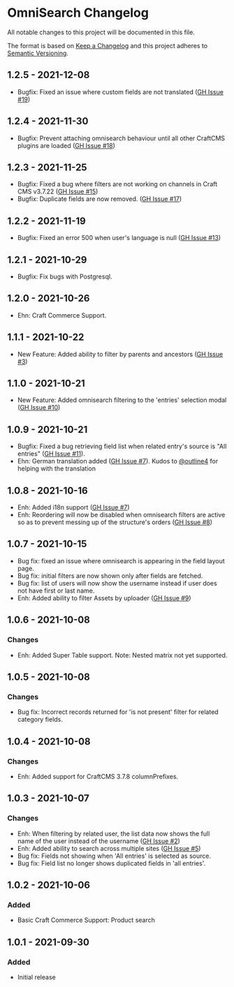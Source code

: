 # OmniSearch Changelog

All notable changes to this project will be documented in this file.

The format is based on [Keep a Changelog](http://keepachangelog.com/) and this project adheres to [Semantic Versioning](http://semver.org/).

## 1.2.5 - 2021-12-08
- Bugfix: Fixed an issue where custom fields are not translated ([GH Issue #19](https://github.com/bitmatrixstudio/craft-omnisearch/issues/19))

## 1.2.4 - 2021-11-30
- Bugfix: Prevent attaching omnisearch behaviour until all other CraftCMS plugins are loaded ([GH Issue #18](https://github.com/bitmatrixstudio/craft-omnisearch/issues/18))

## 1.2.3 - 2021-11-25
- Bugfix: Fixed a bug where filters are not working on channels in Craft CMS v3.7.22 ([GH Issue #15](https://github.com/bitmatrixstudio/craft-omnisearch/issues/15))
- Bugfix: Duplicate fields are now removed. ([GH Issue #17](https://github.com/bitmatrixstudio/craft-omnisearch/issues/17))

## 1.2.2 - 2021-11-19
- Bugfix: Fixed an error 500 when user's language is null ([GH Issue #13](https://github.com/bitmatrixstudio/craft-omnisearch/issues/13))

## 1.2.1 - 2021-10-29
- Bugfix: Fix bugs with Postgresql.

## 1.2.0 - 2021-10-26
- Ehn: Craft Commerce Support.

## 1.1.1 - 2021-10-22
- New Feature: Added ability to filter by parents and ancestors ([GH Issue #3](https://github.com/bitmatrixstudio/craft-omnisearch/issues/3))

## 1.1.0 - 2021-10-21
- New Feature: Added omnisearch filtering to the 'entries' selection modal ([GH Issue #10](https://github.com/bitmatrixstudio/craft-omnisearch/issues/10))

## 1.0.9 - 2021-10-21
- Bugfix: Fixed a bug retrieving field list when related entry's source is "All entries" ([GH Issue #11](https://github.com/bitmatrixstudio/craft-omnisearch/issues/11)).
- Ehn: German translation added ([GH Issue #7](https://github.com/bitmatrixstudio/craft-omnisearch/issues/7)). Kudos to [@outline4](https://github.com/outline4) for helping with the translation

## 1.0.8 - 2021-10-16
- Enh: Added i18n support ([GH Issue #7](https://github.com/bitmatrixstudio/craft-omnisearch/issues/7))
- Enh: Reordering will now be disabled when omnisearch filters are active so as to prevent messing up of the structure's orders ([GH Issue #8](https://github.com/bitmatrixstudio/craft-omnisearch/issues/8))

## 1.0.7 - 2021-10-15
- Bug fix: fixed an issue where omnisearch is appearing in the field layout page.
- Bug fix: initial filters are now shown only after fields are fetched.
- Bug fix: list of users will now show the username instead if user does not have first or last name.
- Enh: Added ability to filter Assets by uploader ([GH Issue #9](https://github.com/bitmatrixstudio/craft-omnisearch/issues/9))

## 1.0.6 - 2021-10-08
### Changes
- Enh: Added Super Table support. Note: Nested matrix not yet supported.

## 1.0.5 - 2021-10-08
### Changes
- Bug fix: Incorrect records returned for 'is not present' filter for related category fields.

## 1.0.4 - 2021-10-08
### Changes
- Enh: Added support for CraftCMS 3.7.8 columnPrefixes. 

## 1.0.3 - 2021-10-07
### Changes
- Enh: When filtering by related user, the list data now shows the full name of the user instead of the username ([GH Issue #2](https://github.com/bitmatrixstudio/craft-omnisearch/issues/2)) 
- Enh: Added ability to search across multiple sites ([GH Issue #5](https://github.com/bitmatrixstudio/craft-omnisearch/issues/5)) 
- Bug fix: Fields not showing when 'All entries' is selected as source.
- Bug fix: Field list no longer shows duplicated fields in 'all entries'.

## 1.0.2 - 2021-10-06
### Added
- Basic Craft Commerce Support: Product search

## 1.0.1 - 2021-09-30
### Added
- Initial release
